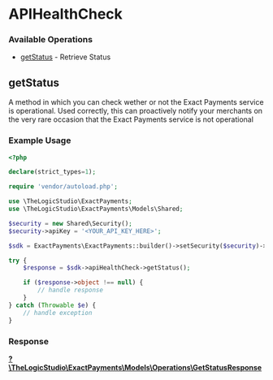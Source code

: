 # APIHealthCheck


### Available Operations

* [getStatus](#getstatus) - Retrieve Status

## getStatus

A method in which you can check wether or not the Exact Payments service is operational.  Used correctly, this can proactively notify your merchants on the very rare occasion that the Exact Payments service is not operational

### Example Usage

```php
<?php

declare(strict_types=1);

require 'vendor/autoload.php';

use \TheLogicStudio\ExactPayments;
use \TheLogicStudio\ExactPayments\Models\Shared;

$security = new Shared\Security();
$security->apiKey = '<YOUR_API_KEY_HERE>';

$sdk = ExactPayments\ExactPayments::builder()->setSecurity($security)->build();

try {
    $response = $sdk->apiHealthCheck->getStatus();

    if ($response->object !== null) {
        // handle response
    }
} catch (Throwable $e) {
    // handle exception
}
```


### Response

**[?\TheLogicStudio\ExactPayments\Models\Operations\GetStatusResponse](../../Models/Operations/GetStatusResponse.md)**

